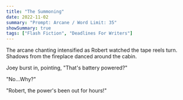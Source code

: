 ```yaml
---
title: "The Summoning"
date: 2022-11-02
summary: "Prompt: Arcane / Word Limit: 35"
showSummary: true
tags: ["Flash Fiction", "Deadlines For Writers"]
---
```


The arcane chanting intensified as Robert watched the tape reels turn. Shadows from the fireplace danced around the cabin.

Joey burst in, pointing, "That's battery powered?"

"No...Why?"

"Robert, the power's been out for hours!"
